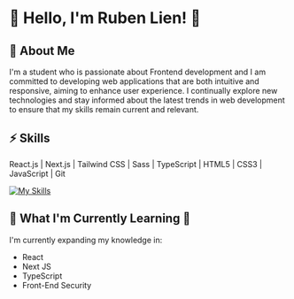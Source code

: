 
# 👋 Hello, I'm Ruben Lien! 🚀
 
## 📝 About Me

I'm a student who is passionate about Frontend development and I am committed to developing web applications that are both intuitive and responsive, aiming to enhance user experience. I continually explore new technologies and stay informed about the latest trends in web development to ensure that my skills remain current and relevant.
## ⚡ Skills 

React.js | Next.js | Tailwind CSS | Sass | TypeScript | HTML5 | CSS3 | JavaScript | Git

[![My Skills](https://skillicons.dev/icons?i=react,nextjs,tailwind,sass,ts,html,css,js,git&theme=dark)](https://skillicons.dev)

## 🌱 What I'm Currently Learning 🌿

I'm currently expanding my knowledge in:
- React 
- Next JS 
- TypeScript
- Front-End Security 
